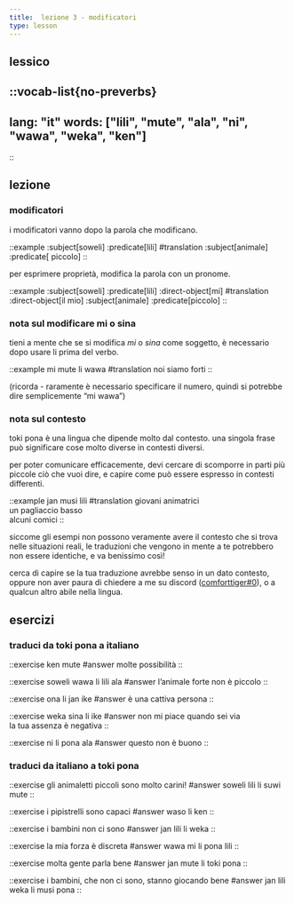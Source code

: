 ```yaml
---
title:  lezione 3 - modificatori 
type: lesson
---
```


## lessico
::vocab-list{no-preverbs}
---
lang: "it"
words: ["lili", "mute", "ala", "ni", "wawa", "weka", "ken"]
---
::

## lezione
### modificatori
i modificatori vanno dopo la parola che modificano.

<!-- here i'm using the predicate and subject components for the color highlighting, even though obv theyre not actually for marking the subject and predicate. dont worry about it..... -->
::example
:subject[soweli] :predicate[lili]
#translation
:subject[animale] :predicate[ piccolo]
::

per esprimere proprietà, modifica la parola con un pronome.

::example
:subject[soweli] :predicate[lili] :direct-object[mi]
#translation
:direct-object[il mio] :subject[animale] :predicate[piccolo]
::

### nota sul modificare mi o sina
tieni a mente che se si modifica *mi* o *sina* come soggetto, è necessario dopo usare li prima del verbo.

::example
mi mute li wawa
#translation
noi siamo forti
::

(ricorda - raramente è necessario specificare il numero, quindi si potrebbe dire semplicemente “mi wawa”)

### nota sul contesto

toki pona è una lingua che dipende molto dal contesto. una singola frase può significare cose molto diverse in contesti diversi.

per poter comunicare efficacemente, devi cercare di scomporre in parti più piccole ciò che vuoi dire, e capire come può essere espresso in contesti differenti.

::example
jan musi lili
#translation
giovani animatrici \
un pagliaccio basso \
alcuni comici
::

siccome gli esempi non possono veramente avere il contesto che si trova nelle situazioni reali, le traduzioni che vengono in mente a te potrebbero non essere identiche, e va benissimo così!

cerca di capire se la tua traduzione avrebbe senso in un dato contesto, oppure non aver paura di chiedere a me su discord ([comforttiger#0](https://discord.com/users/152843864342790145)), o a qualcun altro abile nella lingua. 

## esercizi
### traduci da toki pona a italiano
::exercise
ken mute
#answer
molte possibilità
::

::exercise
soweli wawa li lili ala
#answer
l’animale forte non è piccolo
::

::exercise
ona li jan ike
#answer
è una cattiva persona
::

::exercise
weka sina li ike
#answer
non mi piace quando sei via  
la tua assenza è negativa
::

::exercise
ni li pona ala
#answer
questo non è buono
::

### traduci da italiano a toki pona
::exercise
gli animaletti piccoli sono molto carini!
#answer
soweli lili li suwi mute
::

::exercise
i pipistrelli sono capaci
#answer
waso li ken
::

::exercise
i bambini non ci sono
#answer
jan lili li weka
::

::exercise
la mia forza è discreta
#answer
wawa mi li pona lili
::

::exercise
molta gente parla bene
#answer
jan mute li toki pona
::

::exercise
i bambini, che non ci sono, stanno giocando bene
#answer
jan lili weka li musi pona
::
